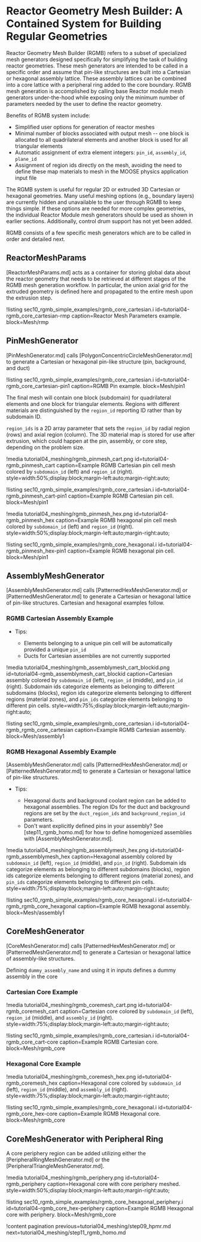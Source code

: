 # Reactor Geometry Mesh Builder: A Contained System for Building Regular Geometries

Reactor Geometry Mesh Builder (RGMB) refers to a subset of specialized mesh generators designed specifically for simplifying the task of building reactor geometries. These mesh generators are intended to be called in a specific order and assume that pin-like structures are built into a Cartesian or hexagonal assembly lattice. These assembly lattices can be combined into a core lattice with a peripheral ring added to the core boundary. RGMB mesh generation is accomplished by calling base Reactor module mesh generators under-the-hood while exposing only the minimum number of parameters needed by the user to define the reactor geometry.

Benefits of RGMB system include:

- Simplified user options for generation of reactor meshes
- Minimal number of blocks associated with output mesh -- one block is allocated to all quadrilateral elements and another block is used for all triangular elements
- Automatic assignment of extra element integers: `pin_id`, `assembly_id`, `plane_id`
- Assignment of region ids directly on the mesh, avoiding the need to define these map materials to mesh in the MOOSE physics application input file

The RGMB system is useful for regular 2D or extruded 3D Cartesian or hexagonal geometries. Many useful meshing options (e.g., boundary layers) are currently hidden and unavailable to the user through RGMB to keep things simple. If these options are needed for more complex geometries, the individual Reactor Module mesh generators should be used as shown in earlier sections. Additionally, control drum support has not yet been added.

RGMB consists of a few specific mesh generators which are to be called in order and detailed next.

## ReactorMeshParams

[ReactorMeshParams.md] acts as a container for storing global data about the reactor geometry that needs to be retrieved at different stages of the RGMB mesh generation workflow. In particular, the union axial grid for the extruded geometry is defined here and propagated to the entire mesh upon the extrusion step.

!listing sec10_rgmb_simple_examples/rgmb_core_cartesian.i
         id=tutorial04-rgmb_core_cartesian-rmp
         caption=Reactor Mesh Parameters example.
         block=Mesh/rmp

## PinMeshGenerator

[PinMeshGenerator.md] calls [PolygonConcentricCircleMeshGenerator.md] to generate a Cartesian or hexagonal pin-like structure (pin, background, and duct)

!listing sec10_rgmb_simple_examples/rgmb_core_cartesian.i
         id=tutorial04-rgmb_core_cartesian-pin1
         caption=RGMB Pin example.
         block=Mesh/pin1

The final mesh will contain one block (subdomain) for quadrilateral elements and one block for triangular elements. Regions with different materials are distinguished by the `region_id` reporting ID rather than by subdomain ID.

`region_ids` is a 2D array parameter that sets the `region_id` by radial region (rows) and axial region (column). The 3D material map is stored for use after extrusion, which could happen at the pin, assembly, or core step, depending on the problem size.

!media tutorial04_meshing/rgmb_pinmesh_cart.png
       id=tutorial04-rgmb_pinmesh_cart
       caption=Example RGMB Cartesian pin cell mesh colored by `subdomain_id` (left) and `region_id` (right).
       style=width:50%;display:block;margin-left:auto;margin-right:auto;

!listing sec10_rgmb_simple_examples/rgmb_core_cartesian.i
         id=tutorial04-rgmb_pinmesh_cart-pin1
         caption=Example RGMB Cartesian pin cell.
         block=Mesh/pin1

!media tutorial04_meshing/rgmb_pinmesh_hex.png
       id=tutorial04-rgmb_pinmesh_hex
       caption=Example RGMB hexagonal pin cell mesh colored by `subdomain_id` (left) and `region_id` (right).
       style=width:50%;display:block;margin-left:auto;margin-right:auto;

!listing sec10_rgmb_simple_examples/rgmb_core_hexagonal.i
         id=tutorial04-rgmb_pinmesh_hex-pin1
         caption=Example RGMB hexagonal pin cell.
         block=Mesh/pin1

## AssemblyMeshGenerator

[AssemblyMeshGenerator.md] calls [PatternedHexMeshGenerator.md] or [PatternedMeshGenerator.md] to generate a Cartesian or hexagonal lattice of pin-like structures. Cartesian and hexagonal examples follow.

### RGMB Cartesian Assembly Example

- Tips:

  - Elements belonging to a unique pin cell will be automatically provided a unique `pin_id`
  - Ducts for Cartesian assemblies are not currently supported

!media tutorial04_meshing/rgmb_assemblymesh_cart_blockid.png
       id=tutorial04-rgmb_assemblymesh_cart_blockid
       caption=Cartesian assembly colored by `subdomain_id` (left), `region_id` (middle), and `pin_id` (right). Subdomain ids categorize elements as belonging to different subdomains (blocks), region ids categorize elements belonging to different regions (material zones), and `pin_ids` categorize elements belonging to different pin cells.
       style=width:75%;display:block;margin-left:auto;margin-right:auto;

!listing sec10_rgmb_simple_examples/rgmb_core_cartesian.i
         id=tutorial04-rgmb_rgmb_core_cartesian
         caption=Example RGMB Cartesian assembly.
         block=Mesh/assembly1

### RGMB Hexagonal Assembly Example

[AssemblyMeshGenerator.md] calls [PatternedHexMeshGenerator.md] or [PatternedMeshGenerator.md] to generate a Cartesian or hexagonal lattice of pin-like structures.

- Tips:

  - Hexagonal ducts and background coolant region can be added to hexagonal assemblies. The region IDs for the duct and background regions are set by the `duct_region_ids` and `background_region_id` parameters.
  - Don't want explicitly defined pins in your assembly? See [step11_rgmb_homo.md] for how to define homogenized assemblies with [AssemblyMeshGenerator.md].

!media tutorial04_meshing/rgmb_assemblymesh_hex.png
       id=tutorial04-rgmb_assemblymesh_hex
       caption=Hexagonal assembly colored by `subdomain_id` (left), `region_id` (middle), and `pin_id` (right). Subdomain ids categorize elements as belonging to different subdomains (blocks), region ids categorize elements belonging to different regions (material zones), and `pin_ids` categorize elements belonging to different pin cells.
       style=width:75%;display:block;margin-left:auto;margin-right:auto;

!listing sec10_rgmb_simple_examples/rgmb_core_hexagonal.i
         id=tutorial04-rgmb_rgmb_core_hexagonal
         caption=Example RGMB hexagonal assembly.
         block=Mesh/assembly1

## CoreMeshGenerator

[CoreMeshGenerator.md] calls [PatternedHexMeshGenerator.md] or [PatternedMeshGenerator.md] to generate a Cartesian or hexagonal lattice of assembly-like structures.

Defining `dummy_assembly_name` and using it in inputs defines a dummy assembly in the core

### Cartesian Core Example

!media tutorial04_meshing/rgmb_coremesh_cart.png
       id=tutorial04-rgmb_coremesh_cart
       caption=Cartesian core colored by `subdomain_id` (left), `region_id` (middle), and `assembly_id` (right).
       style=width:75%;display:block;margin-left:auto;margin-right:auto;

!listing sec10_rgmb_simple_examples/rgmb_core_cartesian.i
         id=tutorial04-rgmb_core_cart-core
         caption=Example RGMB Cartesian core.
         block=Mesh/rgmb_core

### Hexagonal Core Example

!media tutorial04_meshing/rgmb_coremesh_hex.png
       id=tutorial04-rgmb_coremesh_hex
       caption=Hexagonal core colored by `subdomain_id` (left), `region_id` (middle), and `assembly_id` (right).
       style=width:75%;display:block;margin-left:auto;margin-right:auto;

!listing sec10_rgmb_simple_examples/rgmb_core_hexagonal.i
         id=tutorial04-rgmb_core_hex-core
         caption=Example RGMB Hexagonal core.
         block=Mesh/rgmb_core

## CoreMeshGenerator with Peripheral Ring

A core periphery region can be added utilizing either the [PeripheralRingMeshGenerator.md] or the [PeripheralTriangleMeshGenerator.md].

!media tutorial04_meshing/rgmb_periphery.png
       id=tutorial04-rgmb_periphery
       caption=Hexagonal core with core periphery meshed.
       style=width:50%;display:block;margin-left:auto;margin-right:auto;

!listing sec10_rgmb_simple_examples/rgmb_core_hexagonal_periphery.i
         id=tutorial04-rgmb_core_hex-periphery
         caption=Example RGMB Hexagonal core with periphery.
         block=Mesh/rgmb_core

!content pagination previous=tutorial04_meshing/step09_hpmr.md
                    next=tutorial04_meshing/step11_rgmb_homo.md
